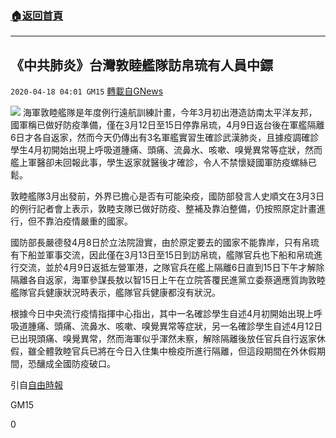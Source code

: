 ###  [:house:返回首頁](https://github.com/ourhimalayas/txt)
---

## 《中共肺炎》台灣敦睦艦隊訪帛琉有人員中鏢
`2020-04-18 04:01 GM15` [轉載自GNews](https://gnews.org/zh-hant/177087/)

![](https://s3.amazonaws.com/gnews-media-offload/wp-content/uploads/2020/04/18035923/phpJEAhIJ.jpg)
海軍敦睦艦隊是年度例行遠航訓練計畫，今年3月初出港造訪南太平洋友邦，國軍稱已做好防疫準備，僅在3月12日至15日停靠帛琉，4月9日返台後在軍艦隔離6日才各自返家，然而今天仍傳出有3名軍艦實習生確診武漢肺炎，且據疫調確診學生4月初開始出現上呼吸道腫痛、頭痛、流鼻水、咳嗽、嗅覺異常等症狀，然而艦上軍醫卻未回報此事，學生返家就醫後才確診，令人不禁懷疑國軍防疫螺絲已鬆。

敦睦艦隊3月出發前，外界已擔心是否有可能染疫，國防部發言人史順文在3月3日的例行記者會上表示，敦睦支隊已做好防疫、整補及靠泊整備，仍按照原定計畫進行，但不靠泊疫情嚴重的國家。

國防部長嚴德發4月8日於立法院證實，由於原定要去的國家不能靠岸，只有帛琉有下船並軍事交流，因此僅在3月13日至15日到訪帛琉，艦隊官兵也下船和帛琉進行交流，並於4月9日返抵左營軍港，之隊官兵在艦上隔離6日直到15日下午才解除隔離各自返家，海軍參謀長敖以智15日上午在立院答覆民進黨立委蔡適應質詢敦睦艦隊官兵健康狀況時表示，艦隊官兵健康都沒有狀況。

根據今日中央流行疫情指揮中心指出，其中一名確診學生自述4月初開始出現上呼吸道腫痛、頭痛、流鼻水、咳嗽、嗅覺異常等症狀，另一名確診學生自述4月12日已出現頭痛、嗅覺異常，然而海軍似乎渾然未察，解除隔離後放任官兵自行返家休假，雖全體敦睦官兵已將在今日入住集中檢疫所進行隔離，但這段期間在外休假期間，恐釀成全國防疫破口。

引自[自由時報](https://news.ltn.com.tw/news/politics/breakingnews/3137985)

GM15

0

